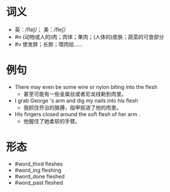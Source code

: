 # 词义
- 英：/fleʃ/； 美：/fleʃ/
- #n (动物或人的)肉；肉体；果肉；(人体的)皮肤；蔬菜的可食部分
- #v 使发胖；长胖；喂肉给……
# 例句
- There may even be some wire or nylon biting into the flesh
	- 甚至可能有一些金属丝或者尼龙线勒到肉里。
- I grab George 's arm and dig my nails into his flesh
	- 我抓住乔治的胳膊，指甲抠进了他的肉里。
- His fingers closed around the soft flesh of her arm .
	- 他握住了她柔软的手臂。
# 形态
- #word_third fleshes
- #word_ing fleshing
- #word_done fleshed
- #word_past fleshed
